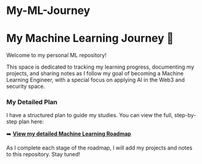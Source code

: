 # My-ML-Journey
# My Machine Learning Journey 🚀

Welcome to my personal ML repository!

This space is dedicated to tracking my learning progress, documenting my projects, and sharing notes as I follow my goal of becoming a Machine Learning Engineer, with a special focus on applying AI in the Web3 and security space.

### My Detailed Plan
I have a structured plan to guide my studies. You can view the full, step-by-step plan here:

➡️ **[View my detailed Machine Learning Roadmap](ML_Roadmap.md)**

As I complete each stage of the roadmap, I will add my projects and notes to this repository. Stay tuned!
